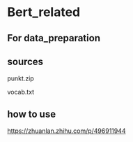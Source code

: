 # Bert_related
## For data_preparation
## sources
punkt.zip 

vocab.txt

## how to use 
https://zhuanlan.zhihu.com/p/496911944
